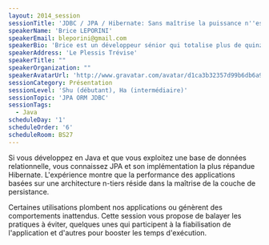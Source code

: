 ```yaml
---
layout: 2014_session
sessionTitle: 'JDBC / JPA / Hibernate: Sans maîtrise la puissance n''est rien'
speakerName: 'Brice LEPORINI'
speakerEmail: bleporini@gmail.com
speakerBio: 'Brice est un développeur sénior qui totalise plus de quinze ans d’expérience sur différentes technologies dont dix focalisées sur l’ecosystème Java et les architectures n-tiers. Freelance depuis sept ans, son activité actuelle oscille entre le coaching technique d’équipes de jeunes geeks, les travaux d’amélioration de performance et les études préalables.'
speakerAddress: 'Le Plessis Trévise'
speakerTitle: ""
speakerOrganization: ""
speakerAvatarUrl: 'http://www.gravatar.com/avatar/d1ca3b32357d99b6db6a91d5aa5babd9?size=200&default=mm'
sessionCategory: Présentation
sessionLevel: 'Shu (débutant), Ha (intermédiaire)'
sessionTopic: 'JPA ORM JDBC'
sessionTags:
  - Java
scheduleDay: '1'
scheduleOrder: '6'
scheduleRoom: BS27
---
```


Si vous développez en Java et que vous exploitez une base de données relationnelle, vous connaissez JPA et son implémentation la plus répandue Hibernate. L'expérience montre que la performance des applications basées sur une architecture n-tiers réside dans la maîtrise de la couche de persistance. 

Certaines utilisations plombent nos applications ou génèrent des comportements inattendus. Cette session vous propose de balayer les pratiques à éviter, quelques unes qui participent à la fiabilisation de l'application et d'autres pour booster les temps d'exécution.
